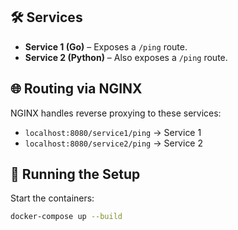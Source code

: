 ## 🛠️ Services

- **Service 1 (Go)** – Exposes a `/ping` route.
- **Service 2 (Python)** – Also exposes a `/ping` route.

## 🌐 Routing via NGINX

NGINX handles reverse proxying to these services:

- `localhost:8080/service1/ping` → Service 1
- `localhost:8080/service2/ping` → Service 2

## 🚀 Running the Setup

Start the containers:

```bash
docker-compose up --build
